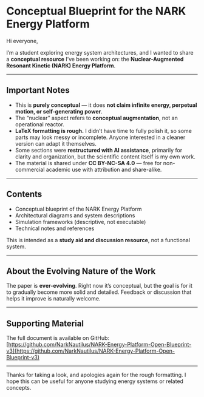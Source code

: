 # Conceptual Blueprint for the NARK Energy Platform

Hi everyone,  

I’m a student exploring energy system architectures, and I wanted to share a **conceptual resource** I’ve been working on: the **Nuclear-Augmented Resonant Kinetic (NARK) Energy Platform**.  

---

## Important Notes

- This is **purely conceptual** — it does **not claim infinite energy, perpetual motion, or self-generating power**.  
- The “nuclear” aspect refers to **conceptual augmentation**, not an operational reactor.  
- **LaTeX formatting is rough.** I didn’t have time to fully polish it, so some parts may look messy or incomplete. Anyone interested in a cleaner version can adapt it themselves.  
- Some sections were **restructured with AI assistance**, primarily for clarity and organization, but the scientific content itself is my own work.  
- The material is shared under **CC BY-NC-SA 4.0** — free for non-commercial academic use with attribution and share-alike.  

---

## Contents

- Conceptual blueprint of the NARK Energy Platform  
- Architectural diagrams and system descriptions  
- Simulation frameworks (descriptive, not executable)  
- Technical notes and references  

This is intended as a **study aid and discussion resource**, not a functional system.  

---

## About the Evolving Nature of the Work

The paper is **ever-evolving**. Right now it’s conceptual, but the goal is for it to gradually become more solid and detailed. Feedback or discussion that helps it improve is naturally welcome.  

---

## Supporting Material

The full document is available on GitHub:  
[https://github.com/NarkNautilus/NARK-Energy-Platform-Open-Blueprint-v3](https://github.com/NarkNautilus/NARK-Energy-Platform-Open-Blueprint-v3)

---

Thanks for taking a look, and apologies again for the rough formatting. I hope this can be useful for anyone studying energy systems or related concepts.
